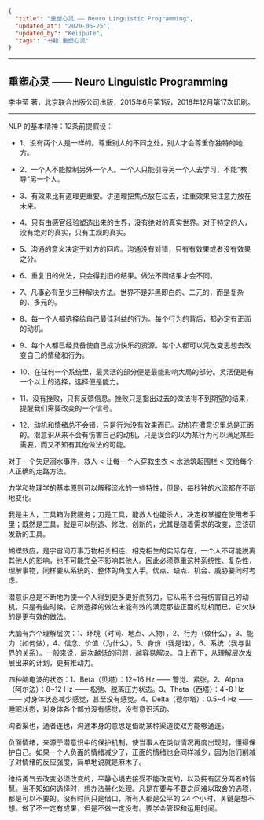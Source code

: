 ```json
{
  "title": "重塑心灵 —— Neuro Linguistic Programming",
  "updated_at": "2020-06-25",
  "updated_by": "KelipuTe",
  "tags": "书籍,重塑心灵"
}
```

---

## 重塑心灵 —— Neuro Linguistic Programming

李中莹 著，北京联合出版公司出版，2015年6月第1版，2018年12月第17次印刷。

---

NLP 的基本精神：12条前提假设：

- 1、没有两个人是一样的。尊重别人的不同之处，别人才会尊重你独特的地方。

- 2、一个人不能控制另外一个人。一个人只能引导另一个人去学习，不能“教导”另一个人。

- 3、有效果比有道理更重要。讲道理把焦点放在过去，注重效果把注意力放在未来。

- 4、只有由感官经验塑造出来的世界，没有绝对的真实世界。对于特定的人，没有绝对的真实，只有主观的真实。

- 5、沟通的意义决定于对方的回应。沟通没有对错，只有有效果或者没有效果之分。

- 6、重复旧的做法，只会得到旧的结果。做法不同结果才会不同。

- 7、凡事必有至少三种解决方法。世界不是非黑即白的、二元的，而是复杂的、多元的。

- 8、每一个人都选择给自己最佳利益的行为。每个行为的背后，都必定有正面的动机。

- 9、每个人都已经具备使自己成功快乐的资源。每个人都可以凭改变思想去改变自己的情绪和行为。

- 10、在任何一个系统里，最灵活的部分便是最能影响大局的部分。灵活便是有一个以上的选择，选择便是能力。

- 11、没有挫败，只有反馈信息。挫败只是指出过去的做法得不到期望的结果，提醒我们需要改变的一个信号。

- 12、动机和情绪总不会错，只是行为没有效果而已。动机在潜意识里总是正面的。潜意识从来不会有伤害自己的动机，只是误会的以为某行为可以满足某些需要，而又不知有其他做法的可能。

对于一个失足溺水事件，救人 < 让每一个人穿救生衣 < 水池筑起围栏 < 交给每个人正确的走路方法。

力学和物理学的基本原则可以解释流水的一些特性，但是，每秒钟的水流都在不断地变化。

我是主人，工具箱为我服务；刀是工具，能救人也能杀人，决定权掌握在使用者手里；既然是工具，就是可以制造、修改、创新的，尤其是随着需求的改变，应该研发新的工具。

蝴蝶效应，是宇宙间万事万物相关相连、相克相生的实际存在，一个人不可能脱离其他人的影响，也不可能完全不影响其他人。因此必须尊重这种系统性、复杂性，理解事物，同样要从系统的、整体的角度入手。优点、缺点、机会、威胁要同时考虑。

潜意识总是不断地为使一个人得到更多更好而努力，它从来不会有伤害自己的动机，只是有些时候，它所选择的做法未能有效的满足那些正面的动机而已，它欠缺的是更有效的做法。

大脑有六个理解层次：1、环境（时间、地点、人物），2、行为（做什么），3、能力（如何做），4、信念、价值（为什么），5、身份（我是谁），6、系统（我与世界的关系）。一般来说，层次越低的问题，越容易解决。自上而下，从理解层次发展出来的计划，更有推动力。

四种脑电波的状态：1、Beta（贝塔）：12~16 Hz —— 警觉、紧张。2、Alpha（阿尔法）：8~12 Hz —— 松弛、脱离压力状态。3、Theta（西塔）：4~8 Hz —— 对身体状态减少感觉，甚至没有感觉。4、Delta（德尔塔）：0.5~4 Hz —— 睡眠状态，对身体各个部分没有感觉，没有意识活动。

沟者渠也，通者连也，沟通本身的意思是借助某种渠道使双方能够通连。

负面情绪，来源于潜意识中的保护机制，使当事人在类似情况再度出现时，懂得保护自己。如果一个人负面的情绪减少了，正面的情绪也会同样减少，因为他们削减了对情绪的反应强度，简单地说就是麻木了。

维持勇气去改变必须改变的，平静心境去接受不能改变的，以及拥有区分两者的智慧。当不知如何选择时，想办法量化处理。凡是在要与不要之间难以取舍的选项，都是可以不要的。没有时间只是借口，所有人都是公平的 24 个小时，关键是想不想。做了不一定有成果，但是不做一定没有。要学会管理和运用时间。